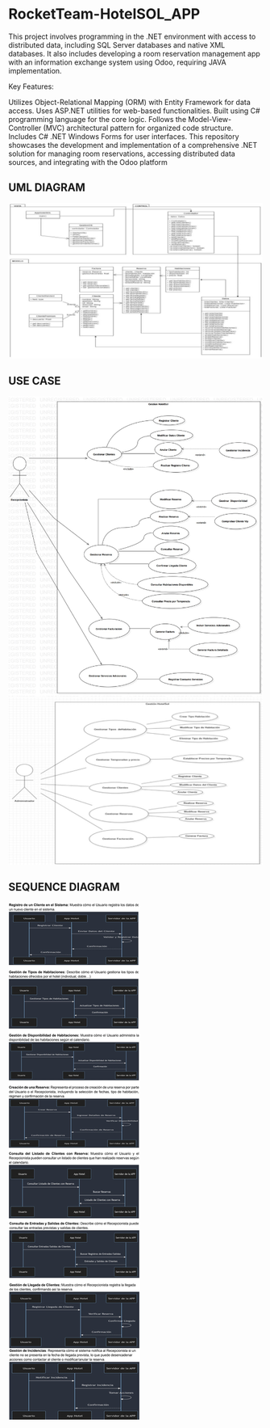 # RocketTeam-HotelSOL_APP
This project involves programming in the .NET environment with access to distributed data, including SQL Server databases and native XML databases. It also includes developing a room reservation management app with an information exchange system using Odoo, requiring JAVA implementation.

Key Features:

Utilizes Object-Relational Mapping (ORM) with Entity Framework for data access.
Uses ASP.NET utilities for web-based functionalities.
Built using C# programming language for the core logic.
Follows the Model-View-Controller (MVC) architectural pattern for organized code structure.
Includes C# .NET Windows Forms for user interfaces.
This repository showcases the development and implementation of a comprehensive .NET solution for managing room reservations, accessing distributed data sources, and integrating with the Odoo platform

## UML DIAGRAM
![UML Diagram](diagramas/diagrama_de_clases.jpg)

## USE CASE
![use_case](diagramas/Casos_de_uso.jpg)
![use_case](diagramas/Casos_de_uso_admin.jpg)

## SEQUENCE DIAGRAM
![use_case](diagramas/secuencia.jpg)
